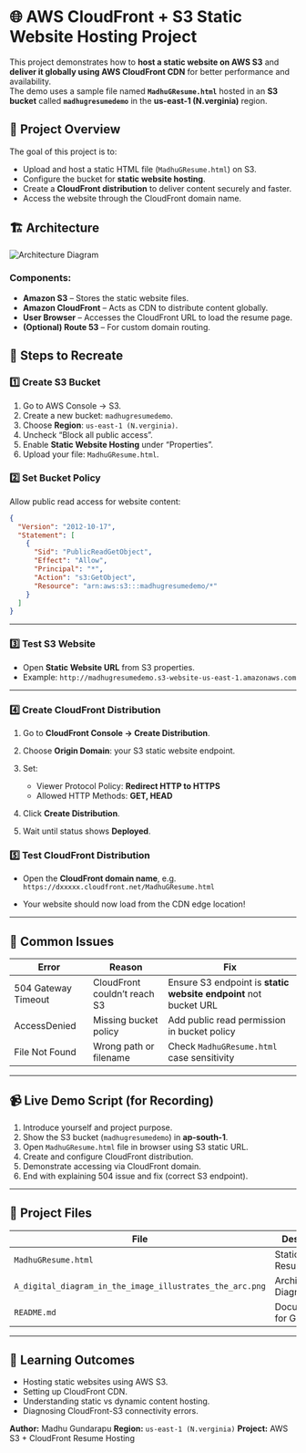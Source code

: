 
# 🌐 AWS CloudFront + S3 Static Website Hosting Project

This project demonstrates how to **host a static website on AWS S3** and **deliver it globally using AWS CloudFront CDN** for better performance and availability.  
The demo uses a sample file named **`MadhuGResume.html`** hosted in an **S3 bucket** called **`madhugresumedemo`** in the **us-east-1 (N.verginia)** region.


## 🚀 Project Overview

The goal of this project is to:
- Upload and host a static HTML file (`MadhuGResume.html`) on S3.
- Configure the bucket for **static website hosting**.
- Create a **CloudFront distribution** to deliver content securely and faster.
- Access the website through the CloudFront domain name.


## 🏗️ Architecture

![Architecture Diagram](A_digital_diagram_in_the_image_illustrates_the_arc.png)

### Components:
- **Amazon S3** – Stores the static website files.
- **Amazon CloudFront** – Acts as CDN to distribute content globally.
- **User Browser** – Accesses the CloudFront URL to load the resume page.
- **(Optional) Route 53** – For custom domain routing.


## 🧱 Steps to Recreate

### 1️⃣ Create S3 Bucket
1. Go to AWS Console → S3.
2. Create a new bucket: `madhugresumedemo`.
3. Choose **Region**: `us-east-1 (N.verginia)`.
4. Uncheck “Block all public access”.
5. Enable **Static Website Hosting** under “Properties”.
6. Upload your file: `MadhuGResume.html`.


### 2️⃣ Set Bucket Policy
Allow public read access for website content:

```json
{
  "Version": "2012-10-17",
  "Statement": [
    {
      "Sid": "PublicReadGetObject",
      "Effect": "Allow",
      "Principal": "*",
      "Action": "s3:GetObject",
      "Resource": "arn:aws:s3:::madhugresumedemo/*"
    }
  ]
}
````

---

### 3️⃣ Test S3 Website

* Open **Static Website URL** from S3 properties.
* Example:
  `http://madhugresumedemo.s3-website-us-east-1.amazonaws.com`

---

### 4️⃣ Create CloudFront Distribution

1. Go to **CloudFront Console → Create Distribution**.
2. Choose **Origin Domain**: your S3 static website endpoint.
3. Set:

   * Viewer Protocol Policy: **Redirect HTTP to HTTPS**
   * Allowed HTTP Methods: **GET, HEAD**
4. Click **Create Distribution**.
5. Wait until status shows **Deployed**.


### 5️⃣ Test CloudFront Distribution

* Open the **CloudFront domain name**, e.g.
  `https://dxxxxx.cloudfront.net/MadhuGResume.html`

* Your website should now load from the CDN edge location!

---

## 🧩 Common Issues

| Error               | Reason                       | Fix                                                              |
| ------------------- | ---------------------------- | ---------------------------------------------------------------- |
| 504 Gateway Timeout | CloudFront couldn’t reach S3 | Ensure S3 endpoint is **static website endpoint** not bucket URL |
| AccessDenied        | Missing bucket policy        | Add public read permission in bucket policy                      |
| File Not Found      | Wrong path or filename       | Check `MadhuGResume.html` case sensitivity                       |

---

## 📹 Live Demo Script (for Recording)

1. Introduce yourself and project purpose.
2. Show the S3 bucket (`madhugresumedemo`) in **ap-south-1**.
3. Open `MadhuGResume.html` file in browser using S3 static URL.
4. Create and configure CloudFront distribution.
5. Demonstrate accessing via CloudFront domain.
6. End with explaining 504 issue and fix (correct S3 endpoint).

---

## 📁 Project Files

| File                                                     | Description              |
| -------------------------------------------------------- | ------------------------ |
| `MadhuGResume.html`                                      | Static HTML Resume Page  |
| `A_digital_diagram_in_the_image_illustrates_the_arc.png` | Architecture Diagram     |
| `README.md`                                              | Documentation for GitHub |

---

## 🧠 Learning Outcomes

* Hosting static websites using AWS S3.
* Setting up CloudFront CDN.
* Understanding static vs dynamic content hosting.
* Diagnosing CloudFront-S3 connectivity errors.


**Author:** Madhu Gundarapu
**Region:** `us-east-1 (N.verginia)`
**Project:** AWS S3 + CloudFront Resume Hosting

